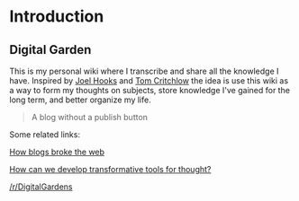 # Introduction

## Digital Garden

This is my personal wiki where I transcribe and share all the knowledge I have. Inspired by [Joel Hooks](https://joelhooks.com/digital-garden) and [Tom Critchlow](https://tomcritchlow.com/2019/02/17/building-digital-garden/) the idea is use this wiki as a way to form my thoughts on subjects, store knowledge I've gained for the long term, and better organize my life. 

> A blog without a publish button

Some related links:

[How blogs broke the web](https://stackingthebricks.com/how-blogs-broke-the-web/)

[How can we develop transformative tools for thought?](https://numinous.productions/ttft/)

[/r/DigitalGardens](https://www.reddit.com/r/DigitalGardens/)